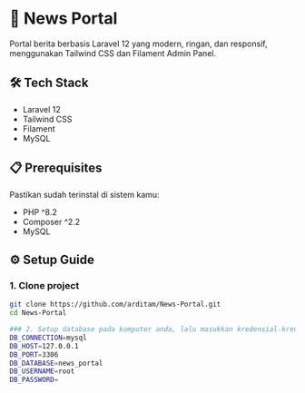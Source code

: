 # 📰 News Portal

Portal berita berbasis Laravel 12 yang modern, ringan, dan responsif, menggunakan Tailwind CSS dan Filament Admin Panel.

## 🛠️ Tech Stack
- Laravel 12
- Tailwind CSS
- Filament
- MySQL

## 📋 Prerequisites
Pastikan sudah terinstal di sistem kamu:
- PHP ^8.2
- Composer ^2.2
- MySQL

## ⚙️ Setup Guide

### 1. Clone project
```bash
git clone https://github.com/arditam/News-Portal.git
cd News-Portal

### 2. Setup database pada komputer anda, lalu masukkan kredensial-kredensialnya ke file .env.
DB_CONNECTION=mysql
DB_HOST=127.0.0.1
DB_PORT=3306
DB_DATABASE=news_portal
DB_USERNAME=root
DB_PASSWORD=


